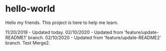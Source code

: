 # hello-world

Hello my friends. This project is here to help me learn.

11/20/2019 - Updated today.
02/10/2020 - Updated from 'feature/update-README1' branch.
02/10/2020 - Updated from 'feature/update-README2' branch. Test Merge2.
